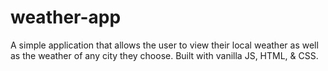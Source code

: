 # weather-app
A simple application that allows the user to view their local weather as well as the weather of any city they choose. Built with vanilla JS, HTML, &amp; CSS. 
